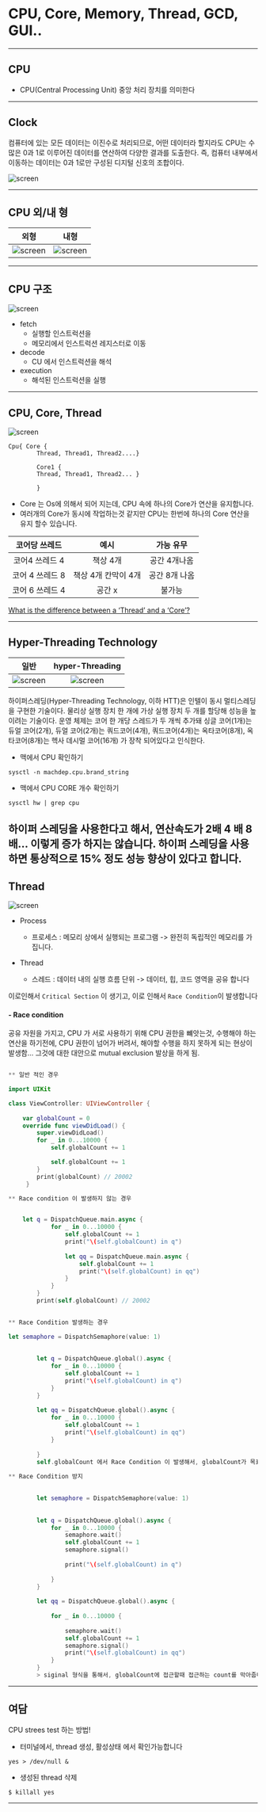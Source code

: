 # CPU, Core, Memory, Thread, GCD, GUI..

---

## CPU

- CPU(Central Processing Unit) 중앙 처리 장치를 의미한다

---

## Clock 
 
컴퓨터에 있는 모든 데이터는 이진수로 처리되므로, 어떤 데이터라 할지라도 CPU는 수많은 0과 1로 이루어진 데이터를 연산하여 다양한 결과를 도출한다. 즉, 컴퓨터 내부에서 이동하는 데이터는 0과 1로만 구성된 디지털 신호의 조합이다.

![screen](/study/image/CPU0.png)

---

## CPU 외/내 형 

| 외형 | 내형 |
| :---: | :---: | 
| ![screen](/study/image/CPU.png) | ![screen](/study/image/CPU-1.png) |


---

## CPU 구조

![screen](/study/image/CPU-2.png)

* fetch  <br>
	- 실행할 인스트럭션을 <br>
	- 메모리에서 인스트럭션 레지스터로 이동 <br>
* decode  <br>
	- CU 에서 인스트럭션을 해석<br>
* execution <br>
	- 해석된 인스트럭션을 실행 <br>


---

## CPU, Core, Thread

![screen](/study/image/CPU-3.png)

```
Cpu{ Core { 
		Thread, Thread1, Thread2....} 
		
		Core1 {
		Thread, Thread1, Thread2... }
		
		}
``` 

- Core 는 Os에 의해서 되어 지는데, CPU 속에 하나의 Core가 연산을 유지합니다. <br>
- 여러개의 Core가 동시에 작업하는것 같지만 CPU는 한번에 하나의 Core 연산을 유지 할수 있습니다. <br>


| 코어당 쓰레드 | 예시 | 가능 유무 |
| :---: | :---: | :---: |
| 코어4 쓰레드 4 | 책상 4개 | 공간 4개나옴 |
| 코어 4 쓰레드 8 | 책상 4개 칸막이 4개 | 공간 8개 나옴 |
| 코어 6 쓰레드 4 | 공간 x |  불가능 |



[What is the difference between a ‘Thread’ and a ‘Core’?](https://bitsum.com/tips-and-tweaks/what-is-the-difference-between-a-thread-and-a-core/)



---

## Hyper-Threading Technology


| 일반 | hyper-Threading |
| :---: | :---: | 
| ![screen](/study/image/CPU-4.png) | ![screen](/study/image/CPU-5.png) |


하이퍼스레딩(Hyper-Threading Technology, 이하 HTT)은 인텔이 동시 멀티스레딩을 구현한 기술이다. 물리상 실행 장치 한 개에 가상 실행 장치 두 개를 할당해 성능을 높이려는 기술이다. 운영 체제는 코어 한 개당 스레드가 두 개씩 추가돼 싱글 코어(1개)는 듀얼 코어(2개), 듀얼 코어(2개)는 쿼드코어(4개), 쿼드코어(4개)는 옥타코어(8개), 옥타코어(8개)는 헥사 데시멀 코어(16개) 가 장착 되어있다고 인식한다.


- 맥에서 CPU 확인하기 <br>

```
sysctl -n machdep.cpu.brand_string
```

- 맥에서 CPU CORE 개수 확인하기 <br>

```
sysctl hw | grep cpu
```

**하이퍼 스레딩을 사용한다고 해서, 연산속도가 2배 4 배 8배... 이렇게 증가 하지는 않습니다. 하이퍼 스레딩을 사용하면 통상적으로 15% 정도 성능 향상이 있다고 합니다.**
---

## Thread 

![screen](/study/image/CPU-7.png) 

* Process <br>
	- 프로세스 : 메모리 상에서 실행되는 프로그램 -> 완전히 독립적인 메모리를 가집니다.

* Thread <br>	
	- 스레드 : 데이터 내의 실행 흐름 단위 -> 데이터, 힙, 코드 영역을 공유 합니다 

이로인해서 `Critical Section` 이 생기고, 이로 인해서 `Race Condition`이 발생합니다

#### - Race condition

공유 자원을 가지고, CPU 가 서로 사용하기 위해 CPU 권한을 뺴앗는것, 수행해야 하는 연산을 하기전에, CPU 권한이 넘어가 버려서, 해야할 수행을 하지 못하게 되는 현상이 발생함... 그것에 대한 대안으로 mutual exclusion 발상을 하게 됨.

```swift

** 일반 적인 경우

import UIKit

class ViewController: UIViewController {
    
    var globalCount = 0
    override func viewDidLoad() {
        super.viewDidLoad()
        for _ in 0...10000 {
            self.globalCount += 1

            self.globalCount += 1
        }
        print(globalCount) // 20002
     }

** Race condition 이 발생하지 않는 경우 


	let q = DispatchQueue.main.async {
            for _ in 0...10000 {
                self.globalCount += 1
                print("\(self.globalCount) in q")
                
                let qq = DispatchQueue.main.async {
                    self.globalCount += 1
                    print("\(self.globalCount) in qq")
                }
            }
        }
        print(self.globalCount) // 20002
        

** Race Condition 발생하는 경우 

let semaphore = DispatchSemaphore(value: 1)
        
        
        let q = DispatchQueue.global().async {
            for _ in 0...10000 {
                self.globalCount += 1
                print("\(self.globalCount) in q")
            }
        }
        
        let qq = DispatchQueue.global().async {
            for _ in 0...10000 {
                self.globalCount += 1
                print("\(self.globalCount) in qq")
            }
            
        }
        self.globalCount 에서 Race Condition 이 발생해서, globalCount가 목표값 까지 도달 하지 못함.
        
** Race Condition 방지

        
        let semaphore = DispatchSemaphore(value: 1)
        
        
        let q = DispatchQueue.global().async {
            for _ in 0...10000 {
                semaphore.wait()
                self.globalCount += 1
                semaphore.signal()
                
                print("\(self.globalCount) in q")
                
            }
        }
        
        let qq = DispatchQueue.global().async {
            
            for _ in 0...10000 {
            
                semaphore.wait()
                self.globalCount += 1
                semaphore.signal()
                print("\(self.globalCount) in qq")   
            }   
        }
        > siginal 형식을 통해서, globalCount에 접근할때 접근하는 count를 막아줍니다
```

---

## 여담

CPU strees test 하는 방법!

- 터미널에서, thread 생성, 활성상태 에서 확인가능합니다

```
yes > /dev/null &
```

- 생성된 thread 삭제

```
$ killall yes
```
---




